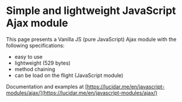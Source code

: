 
# Simple and lightweight JavaScript Ajax module

This page presents a Vanilla JS (pure JavaScript) Ajax module with the following specifications:
* easy to use
* lightweight (529 bytes)
* method chaining
* can be load on the flight (JavaScript module)


Documentation and examples at [https://lucidar.me/en/javascript-modules/ajax/](https://lucidar.me/en/javascript-modules/ajax/)
